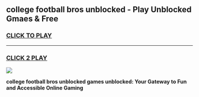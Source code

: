 
## college football bros unblocked - Play Unblocked Gmaes & Free
<h3>
<a href="https://news.freeplayer.one?title=college_football_bros_unblocked&ref=16F">CLICK TO PLAY</a></h3>
<hr>

<h3>
<a href="https://news.freeplayer.one?title=college_football_bros_unblocked&ref=16F">CLICK 2 PLAY</a>
  
</h3>

<a href="https://news.freeplayer.one?title=college_football_bros_unblocked&ref=16F/"><img src="https://clearcache.store/games.png"></a>


**college football bros unblocked games unblocked: Your Gateway to Fun and Accessible Online Gaming**
